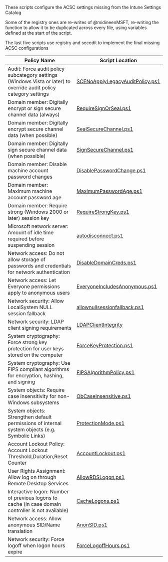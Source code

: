 These scripts configure the ACSC settings missing from the Intune Settings Catalog

Some of the registry ones are re-writes of @midineenMSFT, re-writing the function to allow it to be duplicated across every file, using
variables defined at the start of the script.

The last five scripts use registry and secedit to implement the final missing ACSC configurations

| **Policy Name** | **Script Location** |
| -- | -- |
|Audit: Force audit policy subcategory settings (Windows Vista or later) to override audit policy category settings|[SCENoApplyLegacyAuditPolicy.ps1](../scripts/SCENoApplyLegacyAuditPolicy.ps1)|
|Domain member: Digitally encrypt or sign secure channel data (always)|[RequireSignOrSeal.ps1](../scripts/RequireSignOrSeal.ps1)|
|Domain member: Digitally encrypt secure channel data (when possible)|[SealSecureChannel.ps1](../scripts/SealSecureChannel.ps1)|
|Domain member: Digitally sign secure channel data (when possible)|[SignSecureChannel.ps1](../scripts/SignSecureChannel.ps1)|
|Domain member: Disable machine account password changes|[DisablePasswordChange.ps1](../scripts/DisablePasswordChange.ps1)|
|Domain member: Maximum machine account password age|[MaximumPasswordAge.ps1](../scripts/MaximumPasswordAge.ps1)|
|Domain member: Require strong (Windows 2000 or later) session key|[RequireStrongKey.ps1](../scripts/RequireStrongKey.ps1)|
|Microsoft network server: Amount of idle time required before suspending session|[autodisconnect.ps1](../scripts/autodisconnect.ps1)|
|Network access: Do not allow storage of passwords and credentials for network authentication|[DisableDomainCreds.ps1](../scripts/DisableDomainCreds.ps1)|
|Network access: Let Everyone permissions apply to anonymous users|[EveryoneIncludesAnonymous.ps1](../scripts/EveryoneIncludesAnonymous.ps1)|
|Network security: Allow LocalSystem NULL session fallback|[allownullsessionfallback.ps1](../scripts/allownullsessionfallback.ps1)|
|Network security: LDAP client signing requirements|[LDAPClientIntegrity](../scripts/LDAPClientIntegrity.ps1)|
|System cryptography: Force strong key protection for user keys stored on the computer|[ForceKeyProtection.ps1](../scripts/ForceKeyProtection.ps1)|
|System cryptography: Use FIPS compliant algorithms for encryption, hashing, and signing|[FIPSAlgorithmPolicy.ps1](../scripts/FIPSAlgorithmPolicy.ps1)|
|System objects: Require case insensitivity for non-Windows subsystems|[ObCaseInsensitive.ps1](../scripts/ObCaseInsensitive.ps1)|
|System objects: Strengthen default permissions of internal system objects (e.g. Symbolic Links)|[ProtectionMode.ps1](../scripts/ProtectionMode.ps1)|
|Account Lockout Policy: Account Lockout Threshold,Duration,Reset Counter|[AccountLockout.ps1](../scripts/AccountLockout.ps1)|
|User Rights Assignment: Allow log on through Remote Desktop Services|[AllowRDSLogon.ps1](../scripts/AllowRDSLogon.ps1)|
|Interactive logon: Number of previous logons to cache (in case domain controller is not available)|[CacheLogons.ps1](../scripts/CacheLogons.ps1)|
|Network access: Allow anonymous SID/Name translation|[AnonSID.ps1](../scripts/AnonSID.ps1)|
|Network security: Force logoff when logon hours expire|[ForceLogoffHours.ps1](../scripts/ForceLogoffHours.ps1)|
